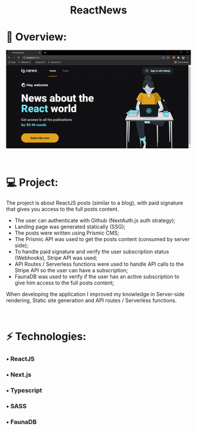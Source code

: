<h1 align="center">ReactNews</h1>

# 🎥 Overview:

![App's gif](./public/reactNews.gif)

<br />

# 💻 Project:

The project is about ReactJS posts (similar to a blog), with paid signature that gives you access to the full posts content.

- The user can authenticate with Github (NextAuth.js auth strategy);
- Landing page was generated statically (SSG);
- The posts were written using Prismic CMS;
- The Prismic API was used to get the posts content (consumed by server side);
- To handle paid signature and verify the user subscription status (Webhooks), Stripe API was used;
- API Routes / Serverless functions were used to handle API calls to the Stripe API so the user can have a subscription;
- FaunaDB was used to verify if the user has an active subscription to give him access to the full posts content;

When developing the application I improved my knowledge in Server-side rendering, Static site generation and API routes / Serverless functions.

<br />

# ⚡ Technologies:

### • ReactJS

### • Next.js

### • Typescript

### • SASS

### • FaunaDB
